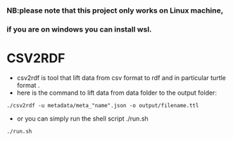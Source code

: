 ### NB:please note that this project only works on Linux machine,
### if you are on windows you can install wsl.
# CSV2RDF
- csv2rdf is tool that lift data from csv format to rdf and in particular turtle format .
- here is the command to lift data from data folder to the output folder:
```
./csv2rdf -u metadata/meta_"name".json -o output/filename.ttl  
```
- or you can simply run the shell script ./run.sh
```
./run.sh
```
